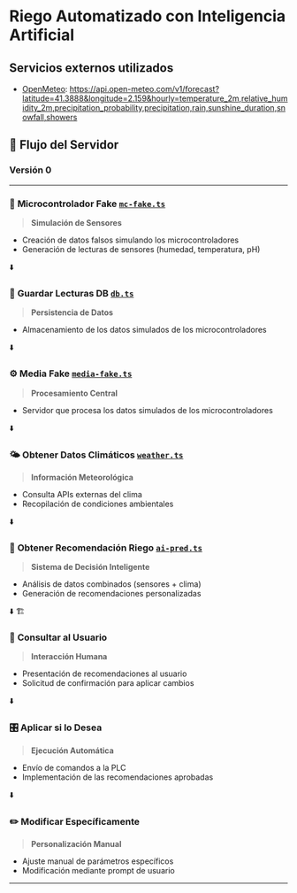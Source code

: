 # Riego Automatizado con Inteligencia Artificial
## Servicios externos utilizados
- [OpenMeteo](https://open-meteo.com/): https://api.open-meteo.com/v1/forecast?latitude=41.3888&longitude=2.159&hourly=temperature_2m,relative_humidity_2m,precipitation_probability,precipitation,rain,sunshine_duration,snowfall,showers
## 🌱 Flujo del Servidor 
### **Versión 0**

---

### 📡 **Microcontrolador Fake** [`mc-fake.ts`](./src/app/mc-fake.ts)
> **Simulación de Sensores**
- Creación de datos falsos simulando los microcontroladores
- Generación de lecturas de sensores (humedad, temperatura, pH)

⬇️

### 💾 **Guardar Lecturas DB** [`db.ts`](./src/app/db.ts)
> **Persistencia de Datos**
- Almacenamiento de los datos simulados de los microcontroladores

⬇️

### ⚙️ **Media Fake** [`media-fake.ts`](./src/app/media-fake.ts)
> **Procesamiento Central**
- Servidor que procesa los datos simulados de los microcontroladores

⬇️

### 🌤️ **Obtener Datos Climáticos** [`weather.ts`](./src/app/weather.ts)
> **Información Meteorológica**
- Consulta APIs externas del clima
- Recopilación de condiciones ambientales

⬇️

### 🤖 **Obtener Recomendación Riego** [`ai-pred.ts`](./src/app/ai-pred.ts)
> **Sistema de Decisión Inteligente**
- Análisis de datos combinados (sensores + clima)
- Generación de recomendaciones personalizadas

⬇️ 🏗️

### 👤 **Consultar al Usuario**
> **Interacción Humana**
- Presentación de recomendaciones al usuario
- Solicitud de confirmación para aplicar cambios

⬇️

### 🎛️ **Aplicar si lo Desea**
> **Ejecución Automática**
- Envío de comandos a la PLC
- Implementación de las recomendaciones aprobadas

⬇️

### ✏️ **Modificar Específicamente**
> **Personalización Manual**
- Ajuste manual de parámetros específicos
- Modificación mediante prompt de usuario

---
